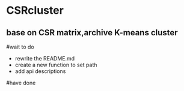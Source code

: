 CSRcluster
====
base on CSR matrix,archive K-means cluster
------

#wait to do
* rewrite the README.md 
* create a new function to set path 
* add api descriptions 


#have done
